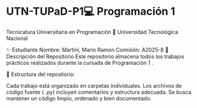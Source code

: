 # UTN-TUPaD-P1💻 Programación 1
Tecnicatura Universitaria en Programación
📍 Universidad Tecnológica Nacional

✨ Estudiante
Nombre: Martini, Mario Ramón
Comisión: A2025-8
📂 Descripción del Repositorio
Este repositorio almacena todos los trabajos prácticos realizados durante la cursada de Programación 1 .

📌 Estructura del repositorio:

Cada trabajo está organizado en carpetas individuales.
Los archivos de código fuente ( .py) incluyen comentarios y estructura adecuada.
Se busca mantener un código limpio, ordenado y bien documentado.
